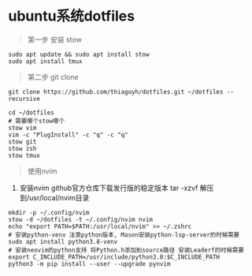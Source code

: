 # ubuntu系统dotfiles

> 第一步 安装 stow

``` shell
sudo apt update && sudo apt install stow
sudo apt install tmux
```

> 第二步 git clone

``` shell
git clone https://github.com/thiagoyh/dotfiles.git ~/dotfiles --recursive

cd ~/dotfiles
# 需要哪个stow哪个
stow vim
vim -c "PlugInstall" -c "q" -c "q"
stow git
stow zsh
stow tmux
```
> 使用nvim
1. 安装nvim
    github官方仓库下载发行版的稳定版本
    tar -xzvf 解压到/usr/local/nvim目录
```shell
mkdir -p ~/.config/nvim
stow -d ~/dotfiles -t ~/.config/nvim nvim
echo "export PATH=$PATH:/usr/local/nvim" >> ~/.zshrc
# 安装python-venv 注意python版本, Mason安装python-lsp-server的时候需要
sudo apt install python3.8-venv
# 安装neovim的python支持 将Python.h添加到source路径 安装Leaderf的时候需要
export C_INCLUDE_PATH=/usr/include/python3.8:$C_INCLUDE_PATH
python3 -m pip install --user --upgrade pynvim
```
